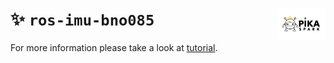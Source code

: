 <a href="https://pika-spark.io/"><img align="right" src="https://raw.githubusercontent.com/pika-spark/.github/main/logo/logo-pika-spark-bg-white.png" width="15%"></a>
:sparkles: `ros-imu-bno085`
===========================
For more information please take a look at [tutorial](https://pika-spark.io/tutorials/).
